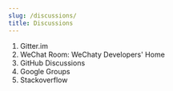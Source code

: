 ```yaml
---
slug: /discussions/
title: Discussions
---
```


1. Gitter.im
1. WeChat Room: WeChaty Developers' Home
1. GitHub Discussions
1. Google Groups
1. Stackoverflow
